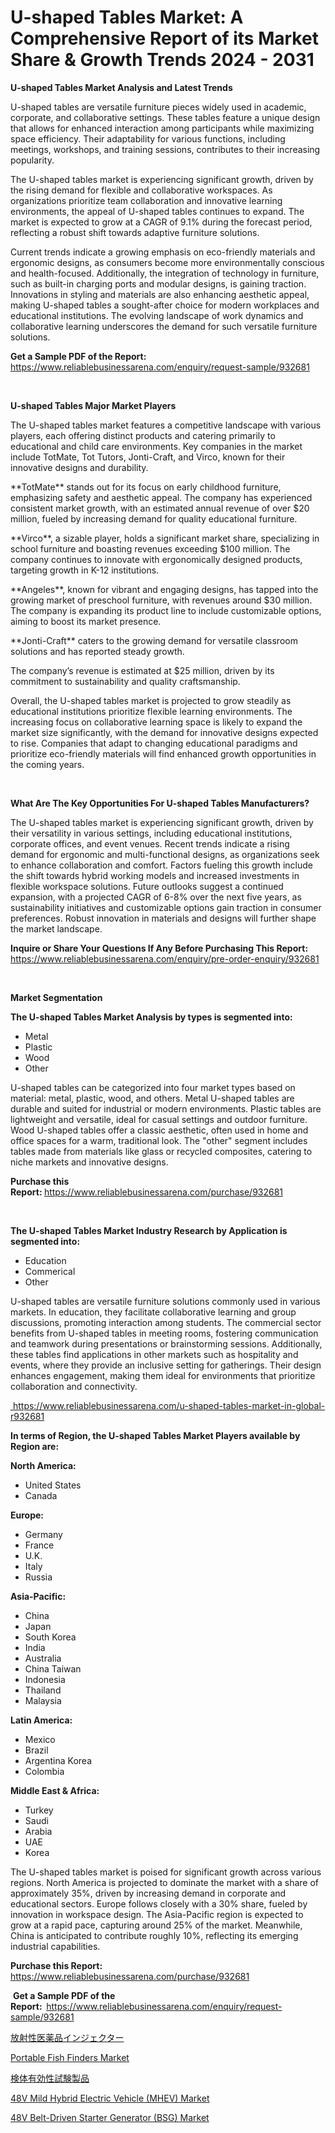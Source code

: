 <p><h1>U-shaped Tables Market: A Comprehensive Report of its Market Share & Growth Trends 2024 - 2031</h1></p><p><strong>U-shaped Tables Market Analysis and Latest Trends</strong></p>
<p><p>U-shaped tables are versatile furniture pieces widely used in academic, corporate, and collaborative settings. These tables feature a unique design that allows for enhanced interaction among participants while maximizing space efficiency. Their adaptability for various functions, including meetings, workshops, and training sessions, contributes to their increasing popularity.</p><p>The U-shaped tables market is experiencing significant growth, driven by the rising demand for flexible and collaborative workspaces. As organizations prioritize team collaboration and innovative learning environments, the appeal of U-shaped tables continues to expand. The market is expected to grow at a CAGR of 9.1% during the forecast period, reflecting a robust shift towards adaptive furniture solutions. </p><p>Current trends indicate a growing emphasis on eco-friendly materials and ergonomic designs, as consumers become more environmentally conscious and health-focused. Additionally, the integration of technology in furniture, such as built-in charging ports and modular designs, is gaining traction. Innovations in styling and materials are also enhancing aesthetic appeal, making U-shaped tables a sought-after choice for modern workplaces and educational institutions. The evolving landscape of work dynamics and collaborative learning underscores the demand for such versatile furniture solutions.</p></p>
<p><strong>Get a Sample PDF of the Report:&nbsp;</strong> <a href="https://www.reliablebusinessarena.com/enquiry/request-sample/932681">https://www.reliablebusinessarena.com/enquiry/request-sample/932681</a></p>
<p>&nbsp;</p>
<p><strong>U-shaped Tables Major Market Players</strong></p>
<p><p>The U-shaped tables market features a competitive landscape with various players, each offering distinct products and catering primarily to educational and child care environments. Key companies in the market include TotMate, Tot Tutors, Jonti-Craft, and Virco, known for their innovative designs and durability.</p><p>**TotMate** stands out for its focus on early childhood furniture, emphasizing safety and aesthetic appeal. The company has experienced consistent market growth, with an estimated annual revenue of over $20 million, fueled by increasing demand for quality educational furniture.</p><p>**Virco**, a sizable player, holds a significant market share, specializing in school furniture and boasting revenues exceeding $100 million. The company continues to innovate with ergonomically designed products, targeting growth in K-12 institutions.</p><p>**Angeles**, known for vibrant and engaging designs, has tapped into the growing market of preschool furniture, with revenues around $30 million. The company is expanding its product line to include customizable options, aiming to boost its market presence.</p><p>**Jonti-Craft** caters to the growing demand for versatile classroom solutions and has reported steady growth.</p><p>The company’s revenue is estimated at $25 million, driven by its commitment to sustainability and quality craftsmanship.</p><p>Overall, the U-shaped tables market is projected to grow steadily as educational institutions prioritize flexible learning environments. The increasing focus on collaborative learning space is likely to expand the market size significantly, with the demand for innovative designs expected to rise. Companies that adapt to changing educational paradigms and prioritize eco-friendly materials will find enhanced growth opportunities in the coming years.</p></p>
<p>&nbsp;</p>
<p><strong>What Are The Key Opportunities For U-shaped Tables Manufacturers?</strong></p>
<p><p>The U-shaped tables market is experiencing significant growth, driven by their versatility in various settings, including educational institutions, corporate offices, and event venues. Recent trends indicate a rising demand for ergonomic and multi-functional designs, as organizations seek to enhance collaboration and comfort. Factors fueling this growth include the shift towards hybrid working models and increased investments in flexible workspace solutions. Future outlooks suggest a continued expansion, with a projected CAGR of 6-8% over the next five years, as sustainability initiatives and customizable options gain traction in consumer preferences. Robust innovation in materials and designs will further shape the market landscape.</p></p>
<p><strong>Inquire or Share Your Questions If Any Before Purchasing This Report:</strong> <a href="https://www.reliablebusinessarena.com/enquiry/pre-order-enquiry/932681">https://www.reliablebusinessarena.com/enquiry/pre-order-enquiry/932681</a></p>
<p>&nbsp;</p>
<p><strong>Market Segmentation</strong></p>
<p><strong>The U-shaped Tables Market Analysis by types is segmented into:</strong></p>
<p><ul><li>Metal</li><li>Plastic</li><li>Wood</li><li>Other</li></ul></p>
<p><p>U-shaped tables can be categorized into four market types based on material: metal, plastic, wood, and others. Metal U-shaped tables are durable and suited for industrial or modern environments. Plastic tables are lightweight and versatile, ideal for casual settings and outdoor furniture. Wood U-shaped tables offer a classic aesthetic, often used in home and office spaces for a warm, traditional look. The "other" segment includes tables made from materials like glass or recycled composites, catering to niche markets and innovative designs.</p></p>
<p><strong>Purchase this Report:&nbsp;</strong><a href="https://www.reliablebusinessarena.com/purchase/932681">https://www.reliablebusinessarena.com/purchase/932681</a></p>
<p>&nbsp;</p>
<p><strong>The U-shaped Tables Market Industry Research by Application is segmented into:</strong></p>
<p><ul><li>Education</li><li>Commerical</li><li>Other</li></ul></p>
<p><p>U-shaped tables are versatile furniture solutions commonly used in various markets. In education, they facilitate collaborative learning and group discussions, promoting interaction among students. The commercial sector benefits from U-shaped tables in meeting rooms, fostering communication and teamwork during presentations or brainstorming sessions. Additionally, these tables find applications in other markets such as hospitality and events, where they provide an inclusive setting for gatherings. Their design enhances engagement, making them ideal for environments that prioritize collaboration and connectivity.</p></p>
<p><a href="https://www.reliablebusinessarena.com/u-shaped-tables-market-in-global-r932681">&nbsp;https://www.reliablebusinessarena.com/u-shaped-tables-market-in-global-r932681</a></p>
<p><strong>In terms of Region, the U-shaped Tables Market Players available by Region are:</strong></p>
<p>
    <p> <strong> North America: </strong>
        <ul>
            <li>United States</li>
            <li>Canada</li>
        </ul>
        </p> 
    <p> <strong> Europe: </strong>
        <ul>
            <li>Germany</li>
            <li>France</li>
            <li>U.K.</li>
            <li>Italy</li>
            <li>Russia</li>
        </ul>
        </p> 
    <p> <strong> Asia-Pacific: </strong>
        <ul>
            <li>China</li>
            <li>Japan</li>
            <li>South Korea</li>
            <li>India</li>
            <li>Australia</li>
            <li>China Taiwan</li>
            <li>Indonesia</li>
            <li>Thailand</li>
            <li>Malaysia</li>
        </ul>
        </p> 
    <p> <strong> Latin America: </strong>
        <ul>
            <li>Mexico</li>
            <li>Brazil</li>
            <li>Argentina Korea</li>
            <li>Colombia</li>
        </ul>
        </p> 
    <p> <strong> Middle East & Africa: </strong>
        <ul>
            <li>Turkey</li>
            <li>Saudi</li>
            <li>Arabia</li>
            <li>UAE</li>
            <li>Korea</li>
        </ul>
    </p>
    </p>
<p><p>The U-shaped tables market is poised for significant growth across various regions. North America is projected to dominate the market with a share of approximately 35%, driven by increasing demand in corporate and educational sectors. Europe follows closely with a 30% share, fueled by innovation in workspace design. The Asia-Pacific region is expected to grow at a rapid pace, capturing around 25% of the market. Meanwhile, China is anticipated to contribute roughly 10%, reflecting its emerging industrial capabilities.</p></p>
<p><strong>Purchase this Report: </strong><a href="https://www.reliablebusinessarena.com/purchase/932681">https://www.reliablebusinessarena.com/purchase/932681</a></p>
<p>&nbsp;<strong>Get a Sample PDF of the Report:&nbsp;&nbsp;</strong><a href="https://www.reliablebusinessarena.com/enquiry/request-sample/932681">https://www.reliablebusinessarena.com/enquiry/request-sample/932681</a></p>
<p><strong></strong></p>
<p><p><a href="https://medium.com/@jordond5lezama/radiopharmaceutical-injectors-market-%E3%81%AE%E3%82%B0%E3%83%AD%E3%83%BC%E3%83%90%E3%83%AB%E5%B8%82%E5%A0%B4%E6%A6%82%E8%A6%81%E3%81%AF-%E4%B8%96%E7%95%8C%E3%81%8A%E3%82%88%E3%81%B3%E4%B8%BB%E8%A6%81%E5%B8%82%E5%A0%B4%E3%81%AB%E3%81%8A%E3%81%91%E3%82%8B%E6%A5%AD%E7%95%8C%E3%81%AB%E5%BD%B1%E9%9F%BF%E3%82%92%E4%B8%8E%E3%81%88%E3%82%8B%E4%B8%BB%E8%A6%81%E3%81%AA%E3%83%88%E3%83%AC%E3%83%B3%E3%83%89%E3%81%AB%E3%81%A4%E3%81%84%E3%81%A6-%E7%8B%AC%E8%87%AA%E3%81%AE%E8%A6%96%E7%82%B9%E3%82%92%E6%8F%90%E4%BE%9B%E3%81%97%E3%81%BE%E3%81%99-247eb9c75a62">放射性医薬品インジェクター</a></p><p><a href="https://medium.com/@audieyost/the-market-for-portable-fish-finders-market-is-examined-in-this-report-along-with-the-factors-6a557c47eff5">Portable Fish Finders Market</a></p><p><a href="https://medium.com/@jordond5lezama/specimen-validity-testing-products-7b0e80ee80be">検体有効性試験製品</a></p><p><a href="https://issuu.com/reportprime-2/docs/48v-mild-hybrid-electric-vehicle-mh_2df299465bf7fc">48V Mild Hybrid Electric Vehicle (MHEV) Market</a></p><p><a href="https://issuu.com/reportprime-2/docs/48v-belt-driven-starter-generator-b_2870b7c76c6392">48V Belt-Driven Starter Generator (BSG) Market</a></p></p>